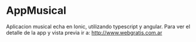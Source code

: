 # AppMusical
Aplicacion musical echa en Ionic, utilizando typescript y angular.
Para ver el detalle de la app y vista previa ir a: http://www.webgratis.com.ar 

